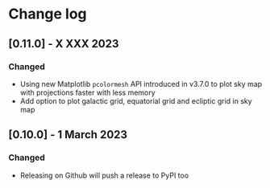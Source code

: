 # Change log

## [0.11.0] - X XXX 2023
### Changed
- Using new Matplotlib `pcolormesh` API introduced in v3.7.0 to plot sky map with projections faster with less memory
- Add option to plot galactic grid, equatorial grid and ecliptic grid in sky map

## [0.10.0] - 1 March 2023
### Changed
- Releasing on Github will push a release to PyPI too
